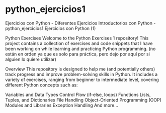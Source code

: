 # python_ejercicios1
Ejercicios con Python - Diferentes Ejercicios Introductorios con Python - 
python_ejercicios1
Ejercicios con Python (1)

Python Exercises
Welcome to the Python Exercises 1 repository! This project contains a collection of exercises and code snippets that I have been working on while learning and practicing Python programming. (no están en orden ya que es solo para práctica, pero dejo por aquí por si alguien lo quiere utilizar)

Overview
This repository is designed to help me (and potentially others) track progress and improve problem-solving skills in Python. It includes a variety of exercises, ranging from beginner to intermediate level, covering different Python concepts such as:

Variables and Data Types
Control Flow (if-else, loops)
Functions
Lists, Tuples, and Dictionaries
File Handling
Object-Oriented Programming (OOP)
Modules and Libraries
Exception Handling
And more...

